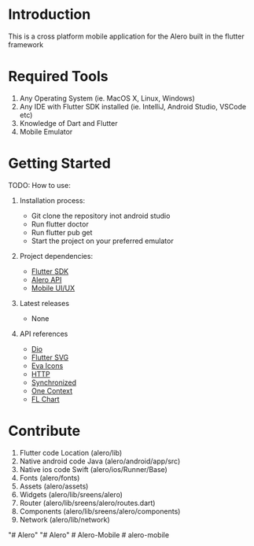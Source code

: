 # Introduction
This is a cross platform mobile application for the Alero built in the flutter framework

# Required Tools
1. Any Operating System (ie. MacOS X, Linux, Windows)
2. Any IDE with Flutter SDK installed (ie. IntelliJ, Android Studio, VSCode etc)
3. Knowledge of Dart and Flutter
4. Mobile Emulator

# Getting Started
TODO: How to use:
1.	Installation process:
    - Git clone the repository inot android studio
    - Run flutter doctor
    - Run flutter pub get
    - Start the project on your preferred emulator

2.	Project dependencies:
    - [Flutter SDK](https://flutter.dev/docs)
    - [Alero API](https://utrack.unionbankng.com/swagger/index.html#/)
    - [Mobile UI/UX](https://www.figma.com/file/gEPmiVtRGBvTBL2O8iiURg/Untitled?node-id=33%3A0)

3.	Latest releases
    - None

4.	API references
    - [Dio](https://pub.dev/packages/dio)
    - [Flutter SVG](https://pub.dev/packages/flutter_svg)
    - [Eva Icons](https://pub.dev/packages/eva_icons_flutter)
    - [HTTP](https://pub.dev/packages/http)
    - [Synchronized](https://pub.dev/packages/synchronized)
    - [One Context](https://pub.dev/packages/one_context)
    - [FL Chart](https://pub.dev/packages/fl_chart)

# Contribute
1. Flutter code Location  (alero/lib)
2. Native android code Java (alero/android/app/src)
3. Native ios code Swift (alero/ios/Runner/Base)
4. Fonts (alero/fonts)
5. Assets (alero/assets)
6. Widgets (alero/lib/sreens/alero)
7. Router (alero/lib/sreens/alero/routes.dart)
7. Components (alero/lib/sreens/alero/components)
7. Network (alero/lib/network)



"# Alero"
"# Alero" 
#   A l e r o - M o b i l e  
 #   a l e r o - m o b i l e  
 